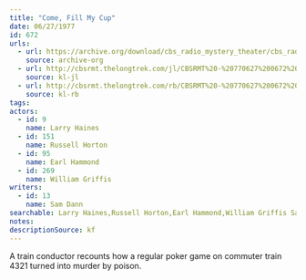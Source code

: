 ```yaml
---
title: "Come, Fill My Cup"
date: 06/27/1977
id: 672
urls: 
  - url: https://archive.org/download/cbs_radio_mystery_theater/cbs_radio_mystery_theater-0651-0700.zip/cbs_radio_mystery_theater-0651-0700%2Fcbsrmt_0672_come_fill_my_cup.mp3
    source: archive-org
  - url: http://cbsrmt.thelongtrek.com/jl/CBSRMT%20-%20770627%200672%20Come,%20Fill%20My%20Cup_jl.mp3
    source: kl-jl
  - url: http://cbsrmt.thelongtrek.com/rb/CBSRMT%20-%20770627%200672%20Come,%20Fill%20My%20Cup_WLNH-FM_rb.mp3
    source: kl-rb
tags: 
actors:  
  - id: 9
    name: Larry Haines  
  - id: 151
    name: Russell Horton  
  - id: 95
    name: Earl Hammond  
  - id: 269
    name: William Griffis
writers:  
  - id: 13
    name: Sam Dann
searchable: Larry Haines,Russell Horton,Earl Hammond,William Griffis Sam Dann
notes: 
descriptionSource: kf
---
```

A train conductor recounts how a regular poker game on commuter train 4321 turned into murder by poison.